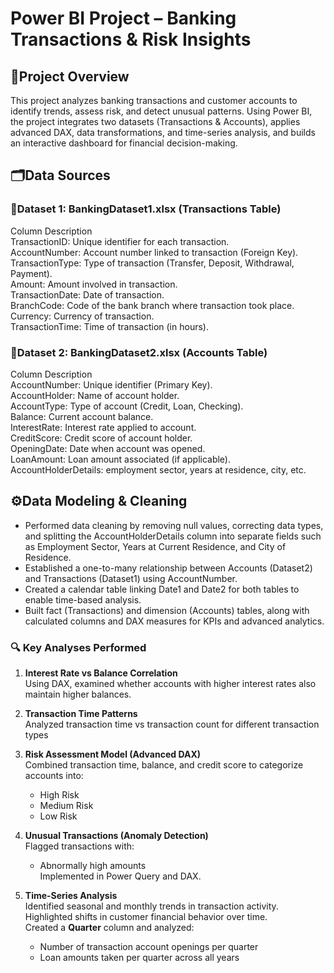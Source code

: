 # Power BI Project – Banking Transactions & Risk Insights
## 📌Project Overview
This project analyzes banking transactions and customer accounts to identify trends, assess risk, and detect unusual patterns. Using Power BI, the project integrates two datasets (Transactions & Accounts), applies advanced DAX, data transformations, and time-series analysis, and builds an interactive dashboard for financial decision-making.<br>
## 🗂️Data Sources
### 📑Dataset 1: BankingDataset1.xlsx (Transactions Table)
Column	Description<br>
TransactionID:	Unique identifier for each transaction.<br>
AccountNumber:	Account number linked to transaction (Foreign Key).<br>
TransactionType:	Type of transaction (Transfer, Deposit, Withdrawal, Payment).<br>
Amount:	Amount involved in transaction.<br>
TransactionDate:	Date of transaction.<br>
BranchCode:	Code of the bank branch where transaction took place.<br>
Currency:	Currency of transaction.<br>
TransactionTime:	Time of transaction (in hours).<br>
### 📑Dataset 2: BankingDataset2.xlsx (Accounts Table)
Column	Description<br>
AccountNumber: Unique identifier (Primary Key).<br>
AccountHolder:	Name of account holder.<br>
AccountType:	Type of account (Credit, Loan, Checking).<br>
Balance: Current account balance.<br>
InterestRate:	Interest rate applied to account.<br>
CreditScore:	Credit score of account holder.<br>
OpeningDate:	Date when account was opened.<br>
LoanAmount:	Loan amount associated (if applicable).<br>
AccountHolderDetails: employment sector, years at residence, city, etc.<br>
## ⚙️Data Modeling & Cleaning
- Performed data cleaning by removing null values, correcting data types, and splitting the AccountHolderDetails column into separate fields such as Employment Sector, Years at Current Residence, and City of      Residence.
- Established a one-to-many relationship between Accounts (Dataset2) and Transactions (Dataset1) using AccountNumber.
- Created a calendar table linking Date1 and Date2 for both tables to enable time-based analysis.
- Built fact (Transactions) and dimension (Accounts) tables, along with calculated columns and DAX measures for KPIs and advanced analytics.
### 🔍 Key Analyses Performed

1. **Interest Rate vs Balance Correlation**  
   Using DAX, examined whether accounts with higher interest rates also maintain higher balances.

2. **Transaction Time Patterns**  
   Analyzed transaction time vs transaction count for different transaction types

3. **Risk Assessment Model (Advanced DAX)**  
   Combined transaction time, balance, and credit score to categorize accounts into:  
   - High Risk  
   - Medium Risk  
   - Low Risk

4. **Unusual Transactions (Anomaly Detection)**  
   Flagged transactions with:  
   - Abnormally high amounts   
   Implemented in Power Query and DAX.

5. **Time-Series Analysis**  
   Identified seasonal and monthly trends in transaction activity.  
   Highlighted shifts in customer financial behavior over time.  
   Created a **Quarter** column and analyzed:  
   - Number of transaction account openings per quarter  
   - Loan amounts taken per quarter across all years


